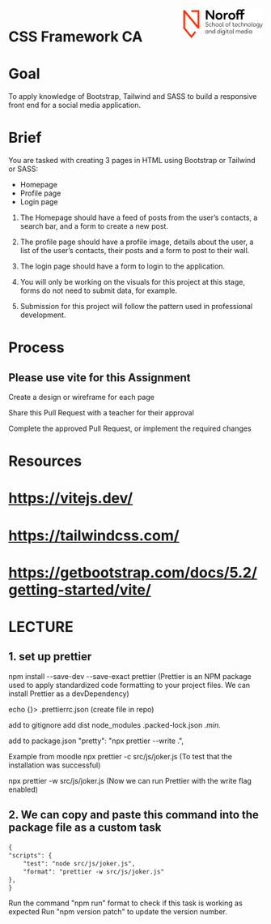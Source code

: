 <img src="./.readme/noroff-light.png" width="160" align="right">

# CSS Framework CA

# Goal

To apply knowledge of Bootstrap, Tailwind and SASS to build a responsive front end for a social media application.

# Brief

You are tasked with creating 3 pages in HTML using Bootstrap or Tailwind or SASS:

- Homepage
- Profile page
- Login page

1. The Homepage should have a feed of posts from the user’s contacts, a search bar, and a form to create a new post.

2. The profile page should have a profile image, details about the user, a list of the user’s contacts, their posts and a form to post to their wall.

3. The login page should have a form to login to the application.

4. You will only be working on the visuals for this project at this stage, forms do not need to submit data, for example.

5. Submission for this project will follow the pattern used in professional development.

# Process

## Please use vite for this Assignment

Create a design or wireframe for each page

Share this Pull Request with a teacher for their approval

Complete the approved Pull Request, or implement the required changes

# Resources

# https://vitejs.dev/

# https://tailwindcss.com/

# https://getbootstrap.com/docs/5.2/getting-started/vite/

# LECTURE

## 1. set up prettier

npm install --save-dev --save-exact prettier (Prettier is an NPM package used to apply standardized code formatting to your project files. We can install Prettier as a devDependency)

echo {}> .prettierrc.json (create file in repo)

add to gitignore add
    dist
    node_modules
    .packed-lock.json
    _.min._

add to package.json
    "pretty": "npx prettier --write .",

Example from moodle
npx prettier -c src/js/joker.js (To test that the installation was successful)

npx prettier -w src/js/joker.js (Now we can run Prettier with the write flag enabled)

## 2. We can copy and paste this command into the package file as a custom task

    {
    "scripts": {
        "test": "node src/js/joker.js",
        "format": "prettier -w src/js/joker.js"
    },
    }

Run the command "npm run" format to check if this task is working as expected
Run "npm version patch" to update the version number.
